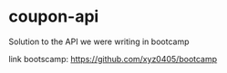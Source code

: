 # coupon-api
Solution to the API we were writing in bootcamp

link bootscamp:
https://github.com/xyz0405/bootcamp

